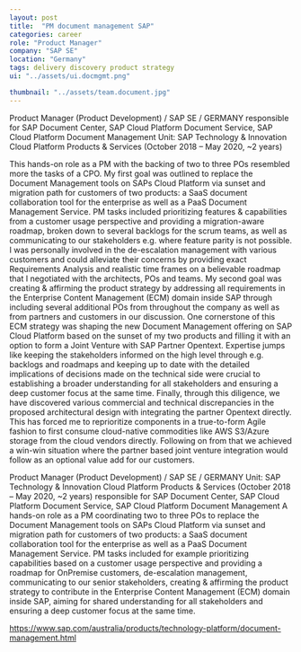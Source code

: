 ```yaml
---
layout: post
title:  "PM document management SAP"
categories: career
role: "Product Manager"
company: "SAP SE"
location: "Germany"
tags: delivery discovery product strategy
ui: "../assets/ui.docmgmt.png"

thumbnail: "../assets/team.document.jpg"
---
```


Product Manager (Product Development) / SAP SE / GERMANY
responsible for SAP Document Center, SAP Cloud Platform Document Service, SAP Cloud Platform Document Management
Unit: SAP Technology & Innovation Cloud Platform Products & Services (October 2018 – May 2020, ~2 years)
<!--more-->

This hands-on role as a PM with the backing of two to three POs resembled more the tasks of a CPO.
My first goal was outlined to replace the Document Management tools on SAPs Cloud Platform via sunset and migration path for customers of two products: a SaaS document collaboration tool for the enterprise as well as a PaaS Document Management Service. 
PM tasks included prioritizing features & capabilities from a customer usage perspective and providing a migration-aware roadmap, broken down to several backlogs for the scrum teams, as well as communicating to our stakeholders e.g. where feature parity is not possible.
I was personally involved in the de-escalation management with various customers and could alleviate their concerns by providing exact Requirements Analysis and realistic time frames on a believable roadmap that I negotiated with the architects, POs and teams. 
My second goal was creating & affirming the product strategy by addressing all requirements in the Enterprise Content Management (ECM) domain inside SAP through including several additional POs from throughout the company as well as from partners and customers in our discussion. One cornerstone of this ECM strategy was shaping the new Document Management offering on SAP Cloud Platform based on the sunset of my two products and filling it with an option to form a Joint Venture with SAP Partner Opentext.
Expertise jumps like keeping the stakeholders informed on the high level through e.g. backlogs and roadmaps and keeping up to date with the detailed implications of decisions made on the technical side were crucial to establishing a broader understanding for all stakeholders and ensuring a deep customer focus at the same time.
Finally, through this diligence, we have discovered various commercial and technical discrepancies in the proposed architectural design with integrating the partner Opentext directly. This has forced me to reprioritize components in a true-to-form Agile fashion to first consume cloud-native commodities like AWS S3/Azure storage from the cloud vendors directly. Following on from that we achieved a win-win situation where the partner based joint venture integration would follow as an optional value add for our customers.


Product Manager (Product Development) / SAP SE / GERMANY
Unit: SAP Technology & Innovation Cloud Platform Products & Services (October 2018 – May 2020, ~2 years)
responsible for SAP Document Center, SAP Cloud Platform Document Service, SAP Cloud Platform Document Management
A hands-on role as a PM coordinating two to three POs to replace the Document Management tools on SAPs Cloud Platform via sunset and migration path for customers of two products: a SaaS document collaboration tool for the enterprise as well as a PaaS Document Management Service. 
PM tasks included for example prioritizing capabilities based on a customer usage perspective and providing a roadmap for OnPremise customers, de-escalation management, communicating to our senior stakeholders,  creating & affirming the product strategy to contribute in the Enterprise Content Management (ECM) domain inside SAP, aiming for shared understanding for all stakeholders and ensuring a deep customer focus at the same time.

https://www.sap.com/australia/products/technology-platform/document-management.html
